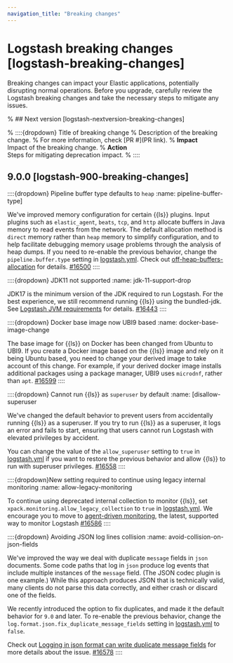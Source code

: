 ```yaml
---
navigation_title: "Breaking changes"
---
```


# Logstash breaking changes [logstash-breaking-changes]
Breaking changes can impact your Elastic applications, potentially disrupting normal operations. 
Before you upgrade, carefully review the Logstash breaking changes and take the necessary steps to mitigate any issues. 

% ## Next version [logstash-nextversion-breaking-changes]

% ::::{dropdown} Title of breaking change
% Description of the breaking change.
% For more information, check [PR #](PR link).
% **Impact**<br> Impact of the breaking change.
% **Action**<br> Steps for mitigating deprecation impact.
% ::::

## 9.0.0 [logstash-900-breaking-changes]

::::{dropdown} Pipeline buffer type defaults to `heap`
:name: pipeline-buffer-type]

We've improved memory configuration for certain {{ls}} plugins.
Input plugins such as `elastic_agent`, `beats`, `tcp`, and `http` allocate buffers in Java memory to read events from the network.
The default allocation method is `direct` memory rather than `heap` memory to simplify configuration, and to help facilitate debugging memory usage problems through the analysis of heap dumps.
If you need to re-enable the previous behavior, change the `pipeline.buffer.type` setting in [logstash.yml](/reference/logstash-settings-file.md).
Check out [off-heap-buffers-allocation](/reference/jvm-settings.md#off-heap-buffers-allocation) for details. [#16500](https://github.com/elastic/logstash/pull/16500)
::::

::::{dropdown} JDK11 not supported
:name: jdk-11-support-drop

JDK17 is the minimum version of the JDK required to run Logstash.
For the best experience, we still recommend running {{ls}} using the bundled-jdk. 
See [Logstash JVM requirements](/reference/getting-started-with-logstash.md#ls-jvm)
for details. [#16443](https://github.com/elastic/logstash/pull/16443)
::::

::::{dropdown} Docker base image now UBI9 based
:name: docker-base-image-change

The base image for {{ls}} on Docker has been changed from Ubuntu to UBI9.
If you create a Docker image based on the {{ls}} image and rely on it being Ubuntu based, you need to change your derived image to take account of this change. 
For example, if your derived docker image installs additional packages using a package manager, UBI9 uses `microdnf`, rather than `apt`.
[#16599](https://github.com/elastic/logstash/pull/16599)
::::

::::{dropdown} Cannot run {{ls}} as `superuser` by default
:name: [disallow-superuser

We've changed the default behavior to prevent users from accidentally running {{ls}} as a superuser.
If you try to run {{ls}} as a superuser, it logs an error and fails to start, ensuring that users cannot run Logstash with elevated privileges by accident.

You can change the value of the `allow_superuser` setting to `true` in [logstash.yml](/reference/logstash-settings-file.md) if you want to restore the previous behavior and allow {{ls}} to run with superuser privileges. [#16558](https://github.com/elastic/logstash/pull/16558)
::::

::::{dropdown}New setting required to continue using legacy internal monitoring
:name: allow-legacy-monitoring

To continue using deprecated internal collection to monitor {{ls}}, set `xpack.monitoring.allow_legacy_collection` to `true` in [logstash.yml](/reference/logstash-settings-file.md).
We encourage you to move to [agent-driven monitoring](/reference/monitoring-logstash-with-elastic-agent.md), the latest, supported way to monitor Logstash [#16586](https://github.com/elastic/logstash/pull/16586)
::::

::::{dropdown} Avoiding JSON log lines collision
:name: avoid-collision-on-json-fields

We've improved the way we deal with duplicate `message` fields in `json` documents.
Some code paths that log in `json` produce log events that include multiple instances of the  `message` field. (The JSON codec plugin is one example.)
While this approach produces JSON that is technically valid, many clients do not parse this data correctly, and either crash or discard one of the fields.

We recently introduced the option to fix duplicates, and made it the default behavior for `9.0` and later.
To re-enable the previous behavior, change the `log.format.json.fix_duplicate_message_fields` setting in [logstash.yml](/reference/logstash-settings-file.md) to `false`.

Check out [Logging in json format can write duplicate message fields](docs-content://troubleshoot/ingest/logstash.md) for more details about the issue. [#16578](https://github.com/elastic/logstash/pull/16578)
::::

